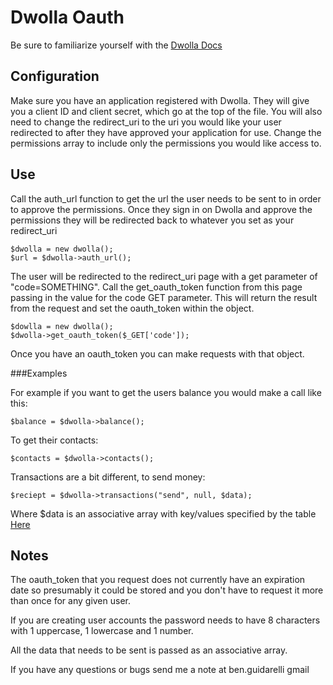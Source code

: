 Dwolla Oauth
============

Be sure to familiarize yourself with the [Dwolla Docs](https://www.dwolla.com/developers/)


Configuration
-------------
Make sure you have an application registered with Dwolla.  They will give you a client ID and client secret, which go at the top of the file. You will also need to change the redirect_uri to the uri you would like your user redirected to after they have approved your application for use.  Change the permissions array to include only the permissions you would like access to.

Use
---

Call the auth_url function to get the url the user needs to be sent to in order to approve the permissions.  Once they sign in on Dwolla and approve the permissions they will be redirected back to whatever you set as your redirect_uri

	$dwolla = new dwolla();
	$url = $dwolla->auth_url();


The user will be redirected to the redirect_uri page with a get parameter of "code=SOMETHING". Call the get_oauth_token function from this page passing in the value for the code GET parameter.  This will return the result from the request and set the oauth_token within the object.  

	$dowlla = new dwolla();
	$dwolla->get_oauth_token($_GET['code']);

Once you have an oauth_token you can make requests with that object.

###Examples

For example if you want to get the users balance you would make a call like this:
	
	$balance = $dwolla->balance();	

To get their contacts:

	$contacts = $dwolla->contacts();

Transactions are a bit different, to send money:

	$reciept = $dwolla->transactions("send", null, $data);

Where $data is an associative array with key/values specified by the table [Here](https://www.dwolla.com/developers/endpoints/transactions/send)



Notes
-----

The oauth_token that you request does not currently have an expiration date so presumably it could be stored and you don't have to request it more than once for any given user.

If you are creating user accounts the password needs to have 8 characters with 1 uppercase, 1 lowercase and 1 number. 

All the data that needs to be sent is passed as an associative array.


If you have any questions or bugs send me a note at ben.guidarelli <at> gmail